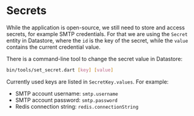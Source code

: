 # Secrets

While the application is open-source, we still need to store and access
secrets, for example SMTP credentials. For that we are using the `Secret`
entity in Datastore, where the `id` is the key of the secret, while the
`value` contains the current credential value.

There is a command-line tool to change the secret value in Datastore:

````bash
bin/tools/set_secret.dart [key] [value]
````

Currently used keys are listed in `SecretKey.values`. For example:
- SMTP account username: `smtp.username`
- SMTP account password: `smtp.password`
- Redis connection string: `redis.connectionString`
